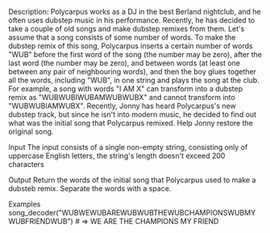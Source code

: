 Description:
	Polycarpus works as a DJ in the best Berland nightclub, and he often uses dubstep music in his performance. Recently, he has decided to take a couple of old songs and make dubstep remixes from them.
	Let's assume that a song consists of some number of words. To make the dubstep remix of this song, Polycarpus inserts a certain number of words "WUB" before the first word of the song (the number may be zero), after the last word (the number may be zero), and between words (at least one between any pair of neighbouring words), and then the boy glues together all the words, including "WUB", in one string and plays the song at the club.
	For example, a song with words "I AM X" can transform into a dubstep remix as "WUBWUBIWUBAMWUBWUBX" and cannot transform into "WUBWUBIAMWUBX".
	Recently, Jonny has heard Polycarpus's new dubstep track, but since he isn't into modern music, he decided to find out what was the initial song that Polycarpus remixed. Help Jonny restore the original song.

Input
	The input consists of a single non-empty string, consisting only of uppercase English letters, the string's length doesn't exceed 200 characters

Output
	Return the words of the initial song that Polycarpus used to make a dubsteb remix. Separate the words with a space.

Examples
	song_decoder("WUBWEWUBAREWUBWUBTHEWUBCHAMPIONSWUBMYWUBFRIENDWUB")
		# =>  WE ARE THE CHAMPIONS MY FRIEND